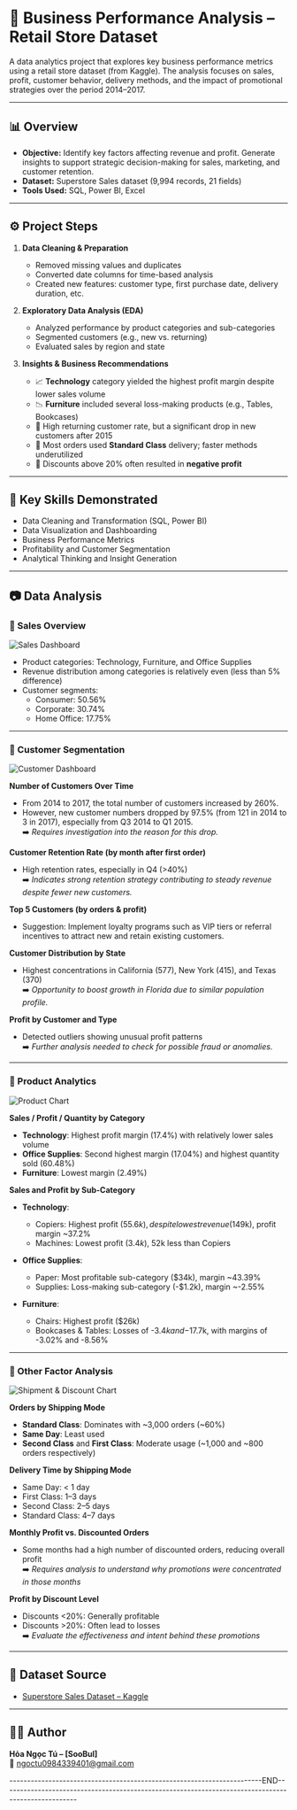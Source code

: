 # 🛒 Business Performance Analysis – Retail Store Dataset

A data analytics project that explores key business performance metrics using a retail store dataset (from Kaggle). The analysis focuses on sales, profit, customer behavior, delivery methods, and the impact of promotional strategies over the period 2014–2017.

---

## 📊 Overview

- **Objective:** Identify key factors affecting revenue and profit. Generate insights to support strategic decision-making for sales, marketing, and customer retention.
- **Dataset:** Superstore Sales dataset (9,994 records, 21 fields)
- **Tools Used:** SQL, Power BI, Excel

---

## ⚙️ Project Steps

1. **Data Cleaning & Preparation**
   - Removed missing values and duplicates
   - Converted date columns for time-based analysis
   - Created new features: customer type, first purchase date, delivery duration, etc.

2. **Exploratory Data Analysis (EDA)**
   - Analyzed performance by product categories and sub-categories
   - Segmented customers (e.g., new vs. returning)
   - Evaluated sales by region and state

3. **Insights & Business Recommendations**
   - 📈 **Technology** category yielded the highest profit margin despite lower sales volume  
   - 📉 **Furniture** included several loss-making products (e.g., Tables, Bookcases)  
   - 🔁 High returning customer rate, but a significant drop in new customers after 2015  
   - 🚚 Most orders used **Standard Class** delivery; faster methods underutilized  
   - 💸 Discounts above 20% often resulted in **negative profit**

---

## 🧠 Key Skills Demonstrated

- Data Cleaning and Transformation (SQL, Power BI)
- Data Visualization and Dashboarding
- Business Performance Metrics
- Profitability and Customer Segmentation
- Analytical Thinking and Insight Generation

---

## 📷 Data Analysis

### 🔹 Sales Overview

![Sales Dashboard](sales_overview.PNG)

- Product categories: Technology, Furniture, and Office Supplies  
- Revenue distribution among categories is relatively even (less than 5% difference)
- Customer segments:
  - Consumer: 50.56%
  - Corporate: 30.74%
  - Home Office: 17.75%

---

### 🔹 Customer Segmentation

![Customer Dashboard](customer_analytics.PNG)

**Number of Customers Over Time**  
- From 2014 to 2017, the total number of customers increased by 260%.  
- However, new customer numbers dropped by 97.5% (from 121 in 2014 to 3 in 2017), especially from Q3 2014 to Q1 2015.  
➡️ *Requires investigation into the reason for this drop.*

**Customer Retention Rate (by month after first order)**  
- High retention rates, especially in Q4 (>40%)  
➡️ *Indicates strong retention strategy contributing to steady revenue despite fewer new customers.*

**Top 5 Customers (by orders & profit)**  
- Suggestion: Implement loyalty programs such as VIP tiers or referral incentives to attract new and retain existing customers.

**Customer Distribution by State**  
- Highest concentrations in California (577), New York (415), and Texas (370)  
➡️ *Opportunity to boost growth in Florida due to similar population profile.*

**Profit by Customer and Type**  
- Detected outliers showing unusual profit patterns  
➡️ *Further analysis needed to check for possible fraud or anomalies.*

---

### 🔹 Product Analytics

![Product Chart](product_analytics.PNG)

**Sales / Profit / Quantity by Category**  
- **Technology**: Highest profit margin (17.4%) with relatively lower sales volume  
- **Office Supplies**: Second highest margin (17.04%) and highest quantity sold (60.48%)  
- **Furniture**: Lowest margin (2.49%)

**Sales and Profit by Sub-Category**

- **Technology**:
  - Copiers: Highest profit ($55.6k), despite lowest revenue ($149k), profit margin ~37.2%
  - Machines: Lowest profit ($3.4k), ~$52k less than Copiers

- **Office Supplies**:
  - Paper: Most profitable sub-category ($34k), margin ~43.39%
  - Supplies: Loss-making sub-category (-$1.2k), margin ~-2.55%

- **Furniture**:
  - Chairs: Highest profit ($26k)
  - Bookcases & Tables: Losses of -$3.4k and -$17.7k, with margins of -3.02% and -8.56%

---

### 🔹 Other Factor Analysis

![Shipment & Discount Chart](shipment&discount.PNG)

**Orders by Shipping Mode**  
- **Standard Class**: Dominates with ~3,000 orders (~60%)  
- **Same Day**: Least used  
- **Second Class** and **First Class**: Moderate usage (~1,000 and ~800 orders respectively)

**Delivery Time by Shipping Mode**  
- Same Day: < 1 day  
- First Class: 1–3 days  
- Second Class: 2–5 days  
- Standard Class: 4–7 days

**Monthly Profit vs. Discounted Orders**  
- Some months had a high number of discounted orders, reducing overall profit  
➡️ *Requires analysis to understand why promotions were concentrated in those months*

**Profit by Discount Level**  
- Discounts <20%: Generally profitable  
- Discounts >20%: Often lead to losses  
➡️ *Evaluate the effectiveness and intent behind these promotions*

---

## 📁 Dataset Source

- [Superstore Sales Dataset – Kaggle](https://www.kaggle.com/datasets)

---

## 👨‍💻 Author

**Hỏa Ngọc Tú – [SooBul]**  
📧 ngoctu0984339401@gmail.com

-----------------------------------------------------------------------END---------------------------------------------------------------------------------------------------
